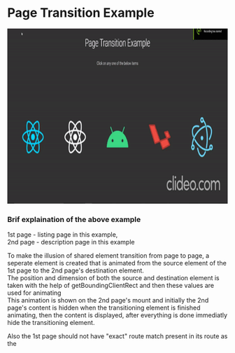 # Page Transition Example
<img height="400" src="./page-transition.gif">

### Brif explaination of the above example
1st page - listing page in this example, <br />
2nd page - description page in this example <br />

To make the illusion of shared element transition from page to page, a seperate element is created that is animated from the source element of the 1st page to the 2nd page's destination element.
<br/>
The position and dimension of both the source and destination element is taken with the help of getBoundingClientRect and then these values are used for animating
<br/>
This animation is shown on the 2nd page's mount and initially the 2nd page's content is hidden when the transitioning element is finished animating, then the content is displayed, after everything is done immediatly hide the transitioning element.

Also the 1st page should not have "exact" route match present in its route as the 


